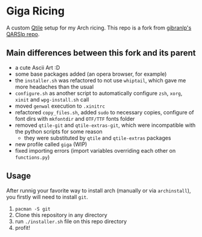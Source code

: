 <!--
#  ______  ______  ______   ______       _______  ______  ______  ______ __    __  ______  
 /      \|      \/      \ /      \     |       \|      \/      \|      \  \  |  \/      \ 
|  ▓▓▓▓▓▓\\▓▓▓▓▓▓  ▓▓▓▓▓▓\  ▓▓▓▓▓▓\    | ▓▓▓▓▓▓▓\\▓▓▓▓▓▓  ▓▓▓▓▓▓\\▓▓▓▓▓▓ ▓▓\ | ▓▓  ▓▓▓▓▓▓\
| ▓▓ __\▓▓ | ▓▓ | ▓▓ __\▓▓ ▓▓__| ▓▓    | ▓▓__| ▓▓ | ▓▓ | ▓▓   \▓▓ | ▓▓ | ▓▓▓\| ▓▓ ▓▓ __\▓▓
| ▓▓|    \ | ▓▓ | ▓▓|    \ ▓▓    ▓▓    | ▓▓    ▓▓ | ▓▓ | ▓▓       | ▓▓ | ▓▓▓▓\ ▓▓ ▓▓|    \
| ▓▓ \▓▓▓▓ | ▓▓ | ▓▓ \▓▓▓▓ ▓▓▓▓▓▓▓▓    | ▓▓▓▓▓▓▓\ | ▓▓ | ▓▓   __  | ▓▓ | ▓▓\▓▓ ▓▓ ▓▓ \▓▓▓▓
| ▓▓__| ▓▓_| ▓▓_| ▓▓__| ▓▓ ▓▓  | ▓▓    | ▓▓  | ▓▓_| ▓▓_| ▓▓__/  \_| ▓▓_| ▓▓ \▓▓▓▓ ▓▓__| ▓▓
 \▓▓    ▓▓   ▓▓ \\▓▓    ▓▓ ▓▓  | ▓▓    | ▓▓  | ▓▓   ▓▓ \\▓▓    ▓▓   ▓▓ \ ▓▓  \▓▓▓\▓▓    ▓▓
  \▓▓▓▓▓▓ \▓▓▓▓▓▓ \▓▓▓▓▓▓ \▓▓   \▓▓     \▓▓   \▓▓\▓▓▓▓▓▓ \▓▓▓▓▓▓ \▓▓▓▓▓▓\▓▓   \▓▓ \▓▓▓▓▓▓ 
                                                                                          
                                                                                                                                                                              
#                                                    - jlcarruda
#                                                      Inspired by @gibranlp ricing: QARSlp
-->
# Giga Ricing
A custom [Qtile](http://www.qtile.org/) setup for my Arch ricing. This repo is a fork from [gibranlp's QARSlp repo](https://github.com/gibranlp/QARSlp). 

## Main differences between this fork and its parent
- a cute Ascii Art :D
- some base packages added (an opera browser, for example)
- the `installer.sh` was refactored to not use `whiptail`, which gave me more headaches than the usual
- `configure.sh` as another script to automatically configure `zsh`, `xorg`, `xinit` and `wpg-install.sh` call
- moved `genwal` execution to `.xinitrc`
- refactored `copy_files.sh`, added `sudo` to necessary copies, configure of font dirs with `mkfontdir` and `OTF/TTF` fonts folder
- removed `qtile-git` and `qtile-extras-git`, which were incompatible with the python scripts for some reason
    - they were substituted by `qtile` and `qtile-extras` packages
- new profile called `giga` (WIP)
- fixed importing errors (import variables overriding each other on `functions.py`)

## Usage
After runnig your favorite way to install arch (manually or via `archinstall`), you firstly will need to install `git`.

1. `pacman -S git`
2. Clone this repository in any directory
3. run `./installer.sh` file on this repo directory
4. profit!